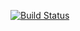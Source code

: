 [![Build Status](https://secure.travis-ci.org/TakenokoChocoHolic/almond-choco.png?branch=master)](http://travis-ci.org/TakenokoChocoHolic/almond-choco)
